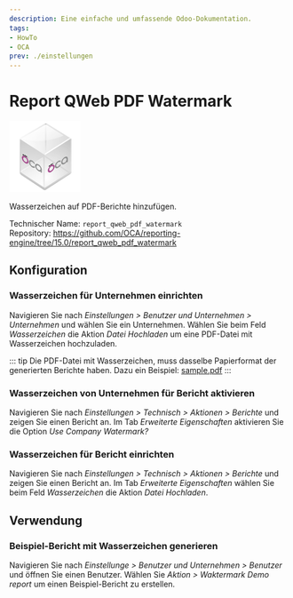 ```yaml
---
description: Eine einfache und umfassende Odoo-Dokumentation.
tags:
- HowTo
- OCA
prev: ./einstellungen
---
```

# Report QWeb PDF Watermark
![icon_oca_app](assets/icon_oca_app.png)

Wasserzeichen auf PDF-Berichte hinzufügen.

Technischer Name: `report_qweb_pdf_watermark`\
Repository: <https://github.com/OCA/reporting-engine/tree/15.0/report_qweb_pdf_watermark>

## Konfiguration

### Wasserzeichen für Unternehmen einrichten

Navigieren Sie nach *Einstellungen > Benutzer und Unternehmen > Unternehmen* und wählen Sie ein Unternehmen. Wählen Sie beim Feld *Wasserzeichen* die Aktion *Datei Hochladen* um eine PDF-Datei mit Wasserzeichen hochzuladen.

::: tip
Die PDF-Datei mit Wasserzeichen, muss dasselbe Papierformat der generierten Berichte haben. Dazu ein Beispiel: [sample.pdf](https://github.com/Mint-System/Odoo-Wiki/raw/master/assets/sample.pdf)[](assets/sample.pdf)
:::

### Wasserzeichen von Unternehmen für Bericht aktivieren

Navigieren Sie nach *Einstellungen > Technisch > Aktionen > Berichte* und zeigen Sie einen Bericht an. Im Tab *Erweiterte Eigenschaften* aktivieren Sie die Option *Use Company Watermark?*

### Wasserzeichen für Bericht einrichten

Navigieren Sie nach *Einstellungen > Technisch > Aktionen > Berichte* und zeigen Sie einen Bericht an. Im Tab *Erweiterte Eigenschaften* wählen Sie beim Feld *Wasserzeichen* die Aktion *Datei Hochladen*.

## Verwendung

### Beispiel-Bericht mit Wasserzeichen generieren

Navigieren Sie nach *Einstellunge > Benutzer und Unternehmen > Benutzer* und öffnen Sie einen Benutzer. Wählen Sie *Aktion > Waktermark Demo report* um einen Beispiel-Bericht zu erstellen.
